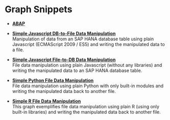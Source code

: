 <!-- loio46542f8e453e48afa448c3b50caafdb5 -->

# Graph Snippets

-   **[ABAP](abap-d36b257.md "")**  

-   **[Simple Javascript DB-to-File Data Manipulation](simple-javascript-db-to-file-data-manipulation-7ae76bf.md "Manipulation of data from an SAP HANA database table using plain Javascript (ECMAScript
		2009 / ES5) and writing the manipulated data to a file.")**  
Manipulation of data from an SAP HANA database table using plain Javascript \(ECMAScript 2009 / ES5\) and writing the manipulated data to a file.
-   **[Simple Javascript File-to-DB Data Manipulation](simple-javascript-file-to-db-data-manipulation-740d761.md "File data manipulation using plain Javascript (without any libraries) and writing the
		manipulated data to an SAP HANA database table.")**  
File data manipulation using plain Javascript \(without any libraries\) and writing the manipulated data to an SAP HANA database table.
-   **[Simple Python File Data Manipulation](simple-python-file-data-manipulation-5337682.md "File data manipulation using plain Python with only built-in modules and writing the
		manipulated data back to another file.")**  
File data manipulation using plain Python with only built-in modules and writing the manipulated data back to another file.
-   **[Simple R File Data Manipulation](simple-r-file-data-manipulation-ac09193.md "This graph exemplifies file data manipulation using plain R (using only built-in
		libraries) and writing the manipulated data back to another file.")**  
This graph exemplifies file data manipulation using plain R \(using only built-in libraries\) and writing the manipulated data back to another file.

